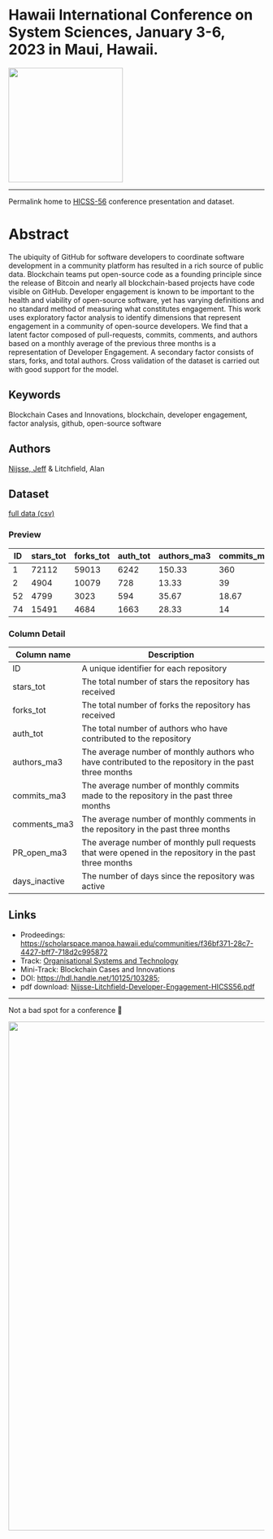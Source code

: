 # Hawaii International Conference on System Sciences, January 3-6, 2023 in Maui, Hawaii.
<img src="https://user-images.githubusercontent.com/39792005/211438461-be18ac7c-0b34-4ab6-b865-7592a8e7b68c.png" width="225"/>

---

Permalink home to [HICSS-56](https://hicss.hawaii.edu/) conference presentation and dataset.
# Abstract
The ubiquity of GitHub for software developers to coordinate software development in a community platform has resulted in a rich source of public data. Blockchain teams put open-source code as a founding principle since the release of Bitcoin and nearly all blockchain-based projects have code visible on GitHub. Developer engagement is known to be important to the health and viability of open-source software, yet has varying definitions and no standard method of measuring what constitutes engagement. This work uses exploratory factor analysis to identify dimensions that represent engagement in a community of open-source developers. We find that a latent factor composed of pull-requests, commits, comments, and authors based on a monthly average of the previous three months is a representation of Developer Engagement. A secondary factor consists of stars, forks, and total authors. Cross validation of the dataset is carried out with good support for the model.
## Keywords
Blockchain Cases and Innovations, blockchain, developer engagement, factor analysis, github, open-source software
## Authors
[Nijsse, Jeff](https://academics.aut.ac.nz/jeff.nijsse/about) & Litchfield, Alan
## Dataset
[full data (csv)](data/blockchain_data_2022-mar.csv)
### Preview
| ID  | stars_tot | forks_tot | auth_tot | authors_ma3 | commits_ma3 | comments_ma3 | PR_open_ma3 | days_inactive |
| --- | --- | --- | --- | --- | --- | --- | --- | --- |
| 1 | 72112 | 59013 | 6242 | 150.33 | 360 | 2440.67 | 170.67 | 0.006 |
| 2 | 4904 | 10079 | 728 | 13.33 | 39 | 23 | 3 | 0.696 |
| 52 | 4799 | 3023 | 594 | 35.67 | 18.67 | 138 | 19.33 | 0.287 |
| 74 | 15491 | 4684 | 1663 | 28.33 | 14 | 91.67 | 9.33 | 0.031 |
### Column Detail
| Column name       | Description                                                                            |
| ----------------- | -------------------------------------------------------------------------------------- |
| ID                | A unique identifier for each repository                                                |
| stars_tot         | The total number of stars the repository has received                                   |
| forks_tot         | The total number of forks the repository has received                                   |
| auth_tot          | The total number of authors who have contributed to the repository                     |
| authors_ma3       | The average number of monthly authors who have contributed to the repository in the past three months |
| commits_ma3       | The average number of monthly commits made to the repository in the past three months       |
| comments_ma3      | The average number of monthly comments in the repository in the past three months |
| PR_open_ma3       | The average number of monthly pull requests that were opened in the repository in the past three months |
| days_inactive     | The number of days since the repository was active |
## Links
 - Prodeedings: https://scholarspace.manoa.hawaii.edu/communities/f36bf371-28c7-4427-bff7-718d2c995872
 - Track: [Organisational Systems and Technology](https://scholarspace.manoa.hawaii.edu/communities/835f186b-1806-455c-9233-5beefc73fbcc)
 - Mini-Track: Blockchain Cases and Innovations
 - DOI: https://hdl.handle.net/10125/103285; 
 - pdf download: [Nijsse-Litchfield-Developer-Engagement-HICSS56.pdf](Nijsse-Litchfield-Developer-Engagement-HICSS56.pdf)

---

Not a bad spot for a conference :cowboy_hat_face:

<img src="https://user-images.githubusercontent.com/39792005/211440457-2014ab67-912f-48e5-9eed-4cb08eb981f3.jpg" width="1000"/>
